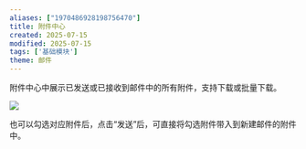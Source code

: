 ```yaml
---
aliases: ["1970486928198756470"]
title: 附件中心
created: 2025-07-15
modified: 2025-07-15
tags: ['基础模块']
theme: 邮件
---
```


附件中心中展示已发送或已接收到邮件中的所有附件，支持下载或批量下载。

![](https://myhelpdoc.oss-cn-heyuan.aliyuncs.com/mdimages/937b36af8fb4a71631daa19fe3b63e7b.jpg)

也可以勾选对应附件后，点击“发送”后，可直接将勾选附件带入到新建邮件的附件中。

